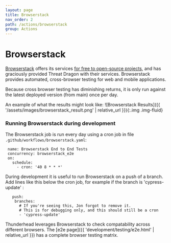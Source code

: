 ```yaml
---
layout: page
title: Browserstack
nav_order: 2
path: /actions/browserstack
group: Actions
---
```

# Browserstack

[Browserstack](https://www.browserstack.com/) offers its services
[for free to open-source projects](https://www.browserstack.com/open-source),
and has graciously provided Threat Dragon with their services.
Browserstack provides automated, cross-browser testing for web and mobile applications.

Because cross browser testing has diminishing returns,
it is only run against the latest deployed version (from main) once per day.

An example of what the results might look like:
![Browserstack Results]({{ '/assets/images/browserstack_result.png' | relative_url }}){:.img .img-fluid}


### Running Browserstack during development
The Browserstack job is run every day using a cron job in file `.github/workflows/browserstack.yaml`:

```
 name: Browserstack End to End Tests
 concurrency: browserstack_e2e
 on:
   schedule:
     - cron: '40 8 * * *'
```

During development it is useful to run Browserstack on a push of a branch.
Add lines like this below the cron job, for example if the branch is 'cypress-update' :

```
   push:
    branches:
      # If you're seeing this, Jon forgot to remove it.
      # This is for debugging only, and this should still be a cron
      - 'cypress-update'
```

Thunderhead leverages Browserstack to check compatability across different browsers.
The [e2e page]({{ 'development/testing/e2e.html' | relative_url }}) has a complete browser testing matrix.

